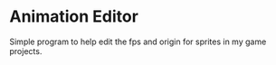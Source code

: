 # Animation Editor

Simple program to help edit the fps and origin for sprites in my game projects.
